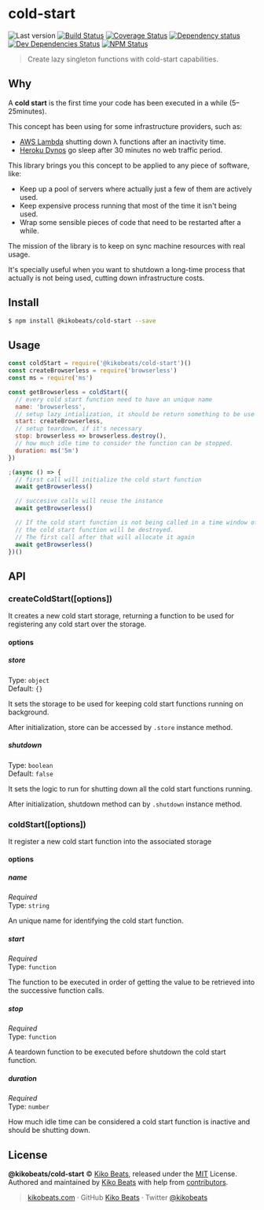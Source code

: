# cold-start

![Last version](https://img.shields.io/github/tag/kikobeats/@kikobeats/cold-start.svg?style=flat-square)
[![Build Status](https://img.shields.io/travis/com/kikobeats/@kikobeats/cold-start/master.svg?style=flat-square)](https://travis-ci.com/kikobeats/@kikobeats/cold-start)
[![Coverage Status](https://img.shields.io/coveralls/kikobeats/@kikobeats/cold-start.svg?style=flat-square)](https://coveralls.io/github/kikobeats/@kikobeats/cold-start)
[![Dependency status](https://img.shields.io/david/kikobeats/@kikobeats/cold-start.svg?style=flat-square)](https://david-dm.org/kikobeats/@kikobeats/cold-start)
[![Dev Dependencies Status](https://img.shields.io/david/dev/kikobeats/@kikobeats/cold-start.svg?style=flat-square)](https://david-dm.org/kikobeats/@kikobeats/cold-start#info=devDependencies)
[![NPM Status](https://img.shields.io/npm/dm/@kikobeats/cold-start.svg?style=flat-square)](https://www.npmjs.org/package/@kikobeats/cold-start)

> Create lazy singleton functions with cold-start capabilities.

## Why

A **cold start** is the first time your code has been executed in a while (5–25minutes).

This concept has been using for some infrastructure providers, such as:

- [AWS Lambda](https://mikhail.io/serverless/coldstarts/aws) shutting down λ functions after an inactivity time.
- [Heroku Dynos](https://devcenter.heroku.com/articles/free-dyno-hours#dyno-sleeping) go sleep after 30 minutes no web traffic period.

This library brings you this concept to be applied to any piece of software, like:

- Keep up a pool of servers where actually just a few of them are actively used.
- Keep expensive process running that most of the time it isn't being used.
- Wrap some sensible pieces of code that need to be restarted after a while.

The mission of the library is to keep on sync machine resources with real usage.

It's specially useful when you want to shutdown a long-time process that actually is not being used, cutting down infrastructure costs.

## Install

```bash
$ npm install @kikobeats/cold-start --save
```

## Usage

```js
const coldStart = require('@kikobeats/cold-start')()
const createBrowserless = require('browserless')
const ms = require('ms')

const getBrowserless = coldStart({
  // every cold start function need to have an unique name
  name: 'browserless',
  // setup lazy intialization, it should be return something to be use into succesive calls
  start: createBrowserless,
  // setup teardown, if it's necessary
  stop: browserless => browserless.destroy(),
  // how much idle time to consider the function can be stopped.
  duration: ms('5m')
})

;(async () => {
  // first call will initialize the cold start function
  await getBrowserless()

  // succesive calls will reuse the instance
  await getBrowserless()

  // If the cold start function is not being called in a time window of 5m,
  // the cold start function will be destroyed.
  // The first call after that will allocate it again
  await getBrowserless()
})()
```

## API

### createColdStart([options])

It creates a new cold start storage, returning a function to be used for registering any cold start over the storage.

#### options

##### store

Type: `object`<br>
Default: `{}`

It sets the storage to be used for keeping cold start functions running on background.

After initialization, store can be accessed by `.store` instance method.

##### shutdown

Type: `boolean`<br>
Default: `false`

It sets the logic to run for shutting down all the cold start functions running.

After initialization, shutdown method can by `.shutdown` instance method.

### coldStart([options])

It register a new cold start function into the associated storage

#### options

##### name

*Required*<br>
Type: `string`

An unique name for identifying the cold start function.

##### start

*Required*<br>
Type: `function`

The function to be executed in order of getting the value to be retrieved into the successive function calls.

##### stop

*Required*<br>
Type: `function`

A teardown function to be executed before shutdown the cold start function.

##### duration

*Required*<br>
Type: `number`

How much idle time can be considered a cold start function is inactive and should be shutting down.

## License

**@kikobeats/cold-start** © [Kiko Beats](https://kikobeats.com), released under the [MIT](https://github.com/kikobeats/cold-start/blob/master/LICENSE.md) License.<br>
Authored and maintained by [Kiko Beats](https://kikobeats.com) with help from [contributors](https://github.com/kikobeats/cold-start/contributors).

> [kikobeats.com](https://kikobeats.com) · GitHub [Kiko Beats](https://github.com/kikobeats) · Twitter [@kikobeats](https://twitter.com/kikobeats)
